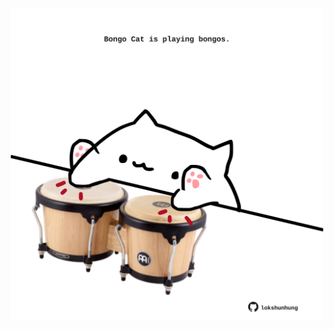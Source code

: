 <!-- built at 29/05/2024, 11:00:35 UTC -->
<p align="center">
  <img width="500" height="500" src="./ReadmeImage.svg">
</p>
